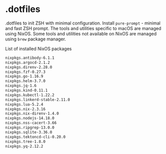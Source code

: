 # .dotfiles
.dotfiles to init ZSH with minimal configuration. Install `pure-prompt` - minimal and fast ZSH prompt.
The tools and utilities specific to macOS are managed using NixOS.
Some tools and utilities not available on NixOS are managed using `brew` package manager.

List of installed NixOS packages

```bash
nixpkgs.antibody-6.1.1
nixpkgs.argocd-2.1.2
nixpkgs.direnv-2.28.0
nixpkgs.fzf-0.27.3
nixpkgs.go-1.16.9
nixpkgs.helm-3.7.0
nixpkgs.jq-1.6
nixpkgs.kind-0.11.1
nixpkgs.kubectl-1.22.2
nixpkgs.linkerd-stable-2.11.0
nixpkgs.lua-5.2.4
nixpkgs.nix-2.3.16
nixpkgs.nix-direnv-1.4.0
nixpkgs.nodejs-14.18.0
nixpkgs.nss-cacert-3.66
nixpkgs.ripgrep-13.0.0
nixpkgs.sqlite-3.36.0
nixpkgs.tektoncd-cli-0.20.0
nixpkgs.tree-1.8.0
nixpkgs.yq-2.12.2
```
